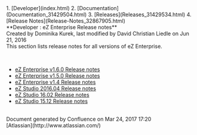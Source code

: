 <div id="page">
<div id="main" class="aui-page-panel">
<div id="main-header">
<div id="breadcrumb-section">
1.  [Developer](index.html)
2.  [Documentation](Documentation_31429504.html)
3.  [Releases](Releases_31429534.html)
4.  [Release Notes](Release-Notes_32867905.html)

</div>
**Developer : eZ Enterprise Release notes**

</div>
<div id="content" class="view">
<div class="page-metadata">
Created by Dominika Kurek, last modified by David Christian Liedle on
Jun 21, 2016

</div>
<div id="main-content" class="wiki-content group">
<div class="contentLayout2">
<div class="columnLayout two-right-sidebar"
data-layout="two-right-sidebar">
<div class="cell normal" data-type="normal">
<div class="innerCell">
This section lists release notes for all versions of eZ Enterprise.

 

-   [eZ Enterprise v1.6.0 Release
    notes](eZ-Enterprise-v1.6.0-Release-notes_32867577.html)
-   [eZ Enterprise v1.5.0 Release
    notes](eZ-Enterprise-v1.5.0-Release-notes_32114946.html)
-   [eZ Enterprise v1.4 Release
    notes](eZ-Enterprise-v1.4-Release-notes_32113415.html)
-   [eZ Studio 2016.04 Release
    notes](eZ-Studio-2016.04-Release-notes_31431648.html)
-   [eZ Studio 16.02 Release
    notes](eZ-Studio-16.02-Release-notes_31430131.html)
-   [eZ Studio 15.12 Release
    notes](eZ-Studio-15.12-Release-notes_31430118.html)

</div>
</div>
<div class="cell aside" data-type="aside">
<div class="innerCell">
 

</div>
</div>
</div>
</div>
</div>
</div>
</div>
<div id="footer" role="contentinfo">
<div class="section footer-body">
Document generated by Confluence on Mar 24, 2017 17:20

<div id="footer-logo">
[Atlassian](http://www.atlassian.com/)

</div>
</div>
</div>
</div>

